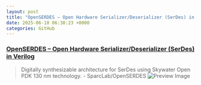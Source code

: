 ```yaml
---
layout: post
title: "OpenSERDES – Open Hardware Serializer/Deserializer (SerDes) in Verilog"
date: 2025-06-18 06:38:23 +0000
categories: GitHub
---
```


### [OpenSERDES – Open Hardware Serializer/Deserializer (SerDes) in Verilog](https://github.com/SparcLab/OpenSERDES)

> Digitally synthesizable architecture for SerDes using Skywater Open PDK 130 nm technology. - SparcLab/OpenSERDES
![Preview Image](https://opengraph.githubassets.com/571ad9f4fbb914fd2d47b1d334df399b8dca7f605541473cbf93460874df747b/SparcLab/OpenSERDES)

